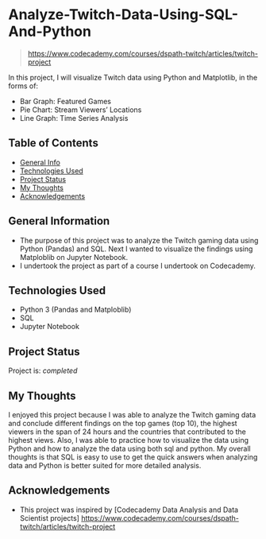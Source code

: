 # Analyze-Twitch-Data-Using-SQL-And-Python

> https://www.codecademy.com/courses/dspath-twitch/articles/twitch-project

In this project, I will visualize Twitch data using Python and Matplotlib, in the forms of:

- Bar Graph: Featured Games
- Pie Chart: Stream Viewers’ Locations
- Line Graph: Time Series Analysis

## Table of Contents
* [General Info](#general-information)
* [Technologies Used](#technologies-used)
* [Project Status](#project-status)
* [My Thoughts](#my-thoughts)
* [Acknowledgements](#acknowledgements)

## General Information
- The purpose of this project was to analyze the Twitch gaming data using Python (Pandas) and SQL. Next I wanted to visualize the findings using Matploblib on Jupyter Notebook. 
- I undertook the project as part of a course I undertook on Codecademy.

## Technologies Used
- Python 3 (Pandas and Matploblib)
- SQL
- Jupyter Notebook

## Project Status
Project is: _completed_

## My Thoughts
I enjoyed this project because I was able to analyze the Twitch gaming data and conclude different findings on the top games (top 10), the highest viewers in the span of 24 hours and the countries that contributed to the highest views. Also, I was able to practice how to visualize the data using Python and how to analyze the data using both sql and python. My overall thoughts is that SQL is easy to use to get the quick answers when analyzing data and Python is better suited for more detailed analysis.

## Acknowledgements
- This project was inspired by [Codecademy Data Analysis and Data Scientist projects] https://www.codecademy.com/courses/dspath-twitch/articles/twitch-project


